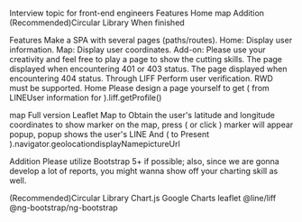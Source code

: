 Interview topic for front-end engineers
Features
Home
map
Addition
(Recommended)Circular Library
When finished

Features
Make a SPA with several pages (paths/routes).
Home: Display user information.
Map: Display user coordinates.
Add-on: Please use your creativity and feel free to play a page to show the cutting skills.
The page displayed when encountering 401 or 403 status.
The page displayed when encountering 404 status.
Through LIFF Perform user verification.
RWD must be supported.
Home
Please design a page yourself to get ( from LINEUser information for ).liff.getProfile()

map
Full version Leaflet Map to Obtain the user's latitude and longitude coordinates to show marker on the map, press ( or click ) marker will appear popup, popup shows the user's LINE And ( to Present ).navigator.geolocationdisplayNamepictureUrl<img/>

Addition
Please utilize Bootstrap 5+ if possible; also, since we are gonna develop a lot of reports, you might wanna show off your charting skill as well.

(Recommended)Circular Library
Chart.js
Google Charts
leaflet
@line/liff
@ng-bootstrap/ng-bootstrap
